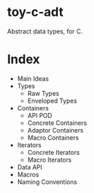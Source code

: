 toy-c-adt
=========

Abstract data types, for C.

<a name="index"></a>
# Index

- Main Ideas
- Types
    - Raw Types
    - Enveloped Types
- Containers
    - API POD
    - Concrete Containers
    - Adaptor Containers
    - Macro Containers
- Iterators
    - Concrete Iterators
    - Macro Iterators
- Data API
- Macros
- Naming Conventions

<!----------------------------------------------------------------------------->
